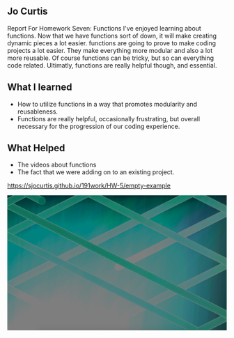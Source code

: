 ## Jo Curtis
Report For Homework Seven: Functions
I've enjoyed learning about functions. Now that we have functions sort of down, it will make creating dynamic pieces a lot easier. functions are going to prove to make coding projects a lot easier. They make everything more modular and also a lot more reusable. Of course functions can be tricky, but so can everything code related. Ultimatly, functions are really helpful though, and essential.
## What I learned
  - How to utilize functions in a way that promotes modularity and reusableness.
  - Functions are really helpful, occasionally frustrating, but overall necessary for the progression of our coding experience.
## What Helped
- The videos about functions
- The fact that we were adding on to an existing project.

https://sjocurtis.github.io/191work/HW-5/empty-example

![Image of my some of the results after this ran for awhile](ScreenShot1.png)
